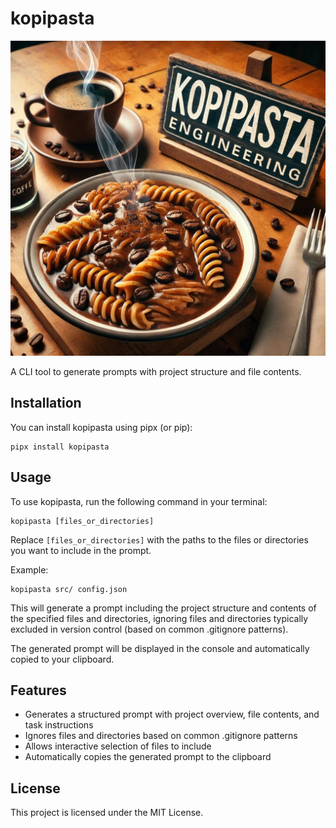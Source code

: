 
# kopipasta

![kopipasta](kopipasta.jpg)

A CLI tool to generate prompts with project structure and file contents.

## Installation

You can install kopipasta using pipx (or pip):

```
pipx install kopipasta
```

## Usage

To use kopipasta, run the following command in your terminal:

```
kopipasta [files_or_directories]
```

Replace `[files_or_directories]` with the paths to the files or directories you want to include in the prompt.

Example:
```
kopipasta src/ config.json
```

This will generate a prompt including the project structure and contents of the specified files and directories, ignoring files and directories typically excluded in version control (based on common .gitignore patterns).

The generated prompt will be displayed in the console and automatically copied to your clipboard.

## Features

- Generates a structured prompt with project overview, file contents, and task instructions
- Ignores files and directories based on common .gitignore patterns
- Allows interactive selection of files to include
- Automatically copies the generated prompt to the clipboard

## License

This project is licensed under the MIT License.
